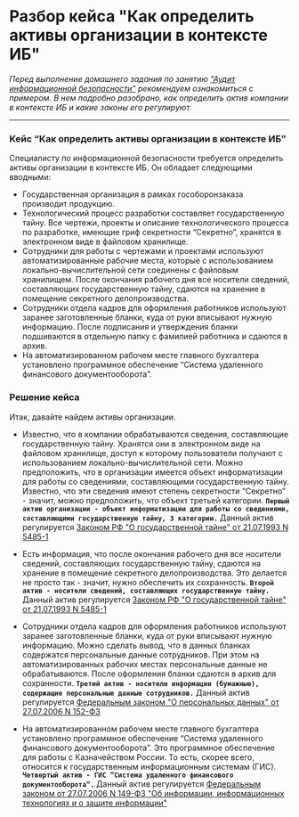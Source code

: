 # Разбор кейса "Как определить активы организации в контексте ИБ"

*Перед выполнение домашнего задания по занятию [“Аудит информационной безопасности”](https://github.com/netology-code/ibb-homeworks/tree/IBB-29/03_audit_IS) рекомендуем ознакомиться с примером. В нем подробно разобрано, как определить актив компании в контексте ИБ и какие законы его регулируют.*

--- 
### Кейс “Как определить активы организации в контексте ИБ”

Специалисту по информационной безопасности требуется определить активы организации в контексте ИБ. Он обладает следующими вводными: 

- Государственная организация в рамках гособоронзаказа производит продукцию. 
- Технологический процесс разработки составляет государственную тайну. Все чертежи, проекты и описание технологического процесса по разработке, имеющие гриф секретности “Секретно”, хранятся в электронном виде в файловом хранилище. 
- Сотрудники для работы с чертежами и проектами используют автоматизированные рабочие места, которые с использованием локально-вычислительной сети соединены с файловым хранилищем. После окончания рабочего дня все носители сведений, составляющих государственную тайну, сдаются на хранение в помещение секретного делопроизводства.
- Сотрудники отдела кадров для оформления работников используют заранее заготовленные бланки, куда от руки вписывают нужную информацию. После подписания и утверждения бланки подшиваются в отдельную папку с фамилией работника и сдаются в архив.
- На автоматизированном рабочем месте главного бухгалтера установлено программное обеспечение “Система удаленного финансового документооборота”.

### Решение кейса
Итак, давайте найдем активы организации. 

- Известно, что в компании обрабатываются сведения, составляющие государственную тайну. Хранятся они в электронном виде на файловом хранилище, доступ к которому пользователи получают с использованием локально-вычислительной сети. Можно предположить, что в организации имеется объект информатизации для работы со сведениями, составляющими государственную тайну. Известно, что эти сведения имеют степень секретности “Секретно” - значит, можно предположить, что объект третьей категории. 
**`Первый актив организации - объект информатизации для работы со сведениями, составляющими государственную тайну, 3 категории.`** Данный актив регулируется [Законом РФ "О государственной тайне" от 21.07.1993 N 5485-1](https://www.consultant.ru/document/cons_doc_LAW_2481/)

- Есть информация, что после окончания рабочего дня все носители сведений, составляющих государственную тайну, сдаются на хранение в помещение секретного делопроизводства. Это делается не просто так - значит, нужно обеспечить их сохранность. 
**`Второй актив - носители сведений, составляющих государственную тайну.`** Данный актив регулируется [Законом РФ "О государственной тайне" от 21.07.1993 N 5485-1](https://www.consultant.ru/document/cons_doc_LAW_2481/)

- Сотрудники отдела кадров для оформления работников используют заранее заготовленные бланки, куда от руки вписывают нужную информацию. Можно сделать вывод, что в данных бланках содержатся персональные данные сотрудников. При этом на автоматизированных рабочих местах персональные данные не обрабатываются. После оформления бланки сдаются в архив для сохранности.
**`Третий актив - носители информации (бумажные), содержащие персональные данные сотрудников.`** Данный актив регулируется [Федеральным законом "О персональных данных" от 27.07.2006 N 152-ФЗ](https://www.consultant.ru/document/cons_doc_LAW_61801/)

- На автоматизированном рабочем месте главного бухгалтера установлено программное обеспечение “Система удаленного финансового документооборота”. Это программное обеспечение для работы с Казначейством России. То есть, скорее всего, относится к государственным информационным системам (ГИС).
**`Четвертый актив - ГИС “Система удаленного финансового документооборота”.`** Данный актив регулируется [Федеральным законом от 27.07.2006 N 149-ФЗ "Об информации, информационных технологиях и о защите информации"](https://www.consultant.ru/document/cons_doc_LAW_61798/)
